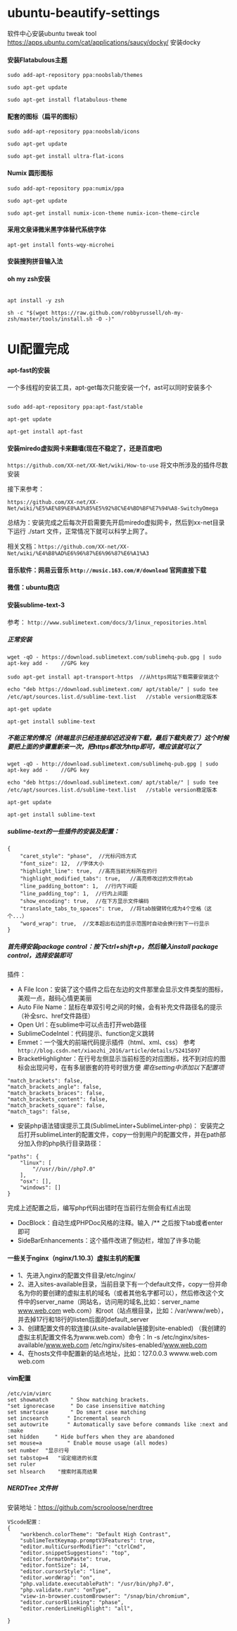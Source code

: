 # ubuntu-beautify-settings

软件中心安装ubuntu tweak tool
https://apps.ubuntu.com/cat/applications/saucy/docky/  安装docky

#### 安装Flatabulous主题

```
sudo add-apt-repository ppa:noobslab/themes

sudo apt-get update

sudo apt-get install flatabulous-theme
```

#### 配套的图标（扁平的图标）

```
sudo add-apt-repository ppa:noobslab/icons

sudo apt-get update

sudo apt-get install ultra-flat-icons
```

#### Numix 圆形图标
```
sudo add-apt-repository ppa:numix/ppa

sudo apt-get update

sudo apt-get install numix-icon-theme numix-icon-theme-circle
```

#### 采用文泉译微米黑字体替代系统字体

```
apt-get install fonts-wqy-microhei
```

#### 安装搜狗拼音输入法

#### oh my zsh安装

```

apt install -y zsh

sh -c "$(wget https://raw.github.com/robbyrussell/oh-my-zsh/master/tools/install.sh -O -)"
```

UI配置完成
====

#### apt-fast的安装
一个多线程的安装工具，apt-get每次只能安装一个f，ast可以同时安装多个

```

sudo add-apt-repository ppa:apt-fast/stable

apt-get update

apt-get install apt-fast
```

#### 安装miredo虚拟网卡来翻墙(现在不稳定了，还是百度吧)

`https://github.com/XX-net/XX-Net/wiki/How-to-use`  将文中所涉及的插件尽数安装

接下来参考：

`https://github.com/XX-net/XX-Net/wiki/%E5%AE%89%E8%A3%85%E5%92%8C%E4%BD%BF%E7%94%A8-SwitchyOmega`

总结为：安装完成之后每次开启需要先开启miredo虚拟网卡，然后到xx-net目录下运行 ./start 文件，正常情况下就可以科学上网了。

相关文档：`https://github.com/XX-net/XX-Net/wiki/%E4%B8%AD%E6%96%87%E6%96%87%E6%A1%A3`

#### 音乐软件：网易云音乐 `http://music.163.com/#/download`  官网直接下载

#### 微信：ubuntu商店

#### 安装sublime-text-3

参考： `http://www.sublimetext.com/docs/3/linux_repositories.html`

##### 正常安装

```
wget -qO - https://download.sublimetext.com/sublimehq-pub.gpg | sudo apt-key add -    //GPG key

sudo apt-get install apt-transport-https  //从https网站下载需要安装这个

echo "deb https://download.sublimetext.com/ apt/stable/" | sudo tee /etc/apt/sources.list.d/sublime-text.list   //stable version稳定版本

apt-get update

apt-get install sublime-text
```

##### 不能正常的情况（终端显示已经连接却迟迟没有下载，最后下载失败了）这个时候要把上面的步骤重新来一次，把https都改为http即可，嗯应该就可以了

```
wget -qO - http://download.sublimetext.com/sublimehq-pub.gpg | sudo apt-key add -    //GPG key

echo "deb https://download.sublimetext.com/ apt/stable/" | sudo tee /etc/apt/sources.list.d/sublime-text.list   //stable version稳定版本

apt-get update

apt-get install sublime-text
```

##### sublime-text的一些插件的安装及配置：

```
{
    "caret_style": "phase",  //光标闪烁方式
    "font_size": 12,  //字体大小
    "highlight_line": true,  //高亮当前光标所在的行
    "highlight_modified_tabs": true,   //高亮修改过的文件的tab
    "line_padding_bottom": 1,  //行内下间距
    "line_padding_top": 1,  //行内上间距
    "show_encoding": true,  //在下方显示文件编码
    "translate_tabs_to_spaces": true,  //将tab按键转化成为4个空格（这个...）
    "word_wrap": true,  //文本超出右边的显示范围时自动会换行到下一行显示
}
```

##### 首先得安装package control：按下ctrl+shift+p，然后输入install package control，选择安装即可
插件：
- A File Icon：安装了这个插件之后在左边的文件那里会显示文件类型的图标，美观一点，敲码心情更美丽
- Auto File Name：鼠标在单双引号之间的时候，会有补充文件路径名的提示 （补全src、href文件路径）
- Open Url：在sublime中可以点击打开web路径
- SublimeCodeIntel：代码提示、function定义跳转
- Emmet：一个强大的前端代码提示插件（html、xml、css）  参考 `http://blog.csdn.net/xiaozhi_2016/article/details/52415897`
- BracketHighlighter：在行号左侧显示当前标签的对应图标，找不到对应的图标会出现问号，在有多层嵌套的符号时很方便
*需在setting中添加以下配置项*

```
"match_brackets": false,
"match_brackets_angle": false,
"match_brackets_braces": false,
"match_brackets_content": false,
"match_brackets_square": false,
"match_tags": false,
```

- 安装php语法错误提示工具(SublimeLinter+SublimeLinter-php)：
安装完之后打开sublimeLinter的配置文件，copy一份到用户的配置文件，并在path部分加入你的php执行目录路径：

```
"paths": {
    "linux": [
        "//usr//bin//php7.0"
    ],
    "osx": [],
    "windows": []
}
```
完成上述配置之后，编写php代码出错时在当前行左侧会有红点出现
- DocBlock：自动生成PHPDoc风格的注释。输入  /**   之后按下tab或者enter即可
- SideBarEnhancements：这个插件改进了侧边栏，增加了许多功能


#### 一些关于nginx（nginx/1.10.3）虚拟主机的配置
- 1、先进入nginx的配置文件目录/etc/nginx/
- 2、进入sites-available目录，当前目录下有一个default文件，copy一份并命名为你的要创建的虚拟主机的域名（或者其他名字都可以），然后修改这个文件中的server_name（网站名，访问用的域名,比如：server_name www.web.com web.com）和root（站点根目录，比如：/var/www/web），并去掉17行和18行的listen后面的default_server
- 3、创建配置文件的软连接(从site-available链接到site-enabled)  （我创建的虚拟主机配置文件名为www.web.com）命令：ln -s /etc/nginx/sites-available/www.web.com /etc/nginx/sites-enabled/www.web.com
- 4、在hosts文件中配置新的站点地址，比如：127.0.0.3 wwww.web.com web.com

#### vim配置

```
/etc/vim/vimrc
set showmatch       " Show matching brackets.
"set ignorecase     " Do case insensitive matching
set smartcase       " Do smart case matching
set incsearch      " Incremental search
set autowrite      " Automatically save before commands like :next and :make
set hidden     " Hide buffers when they are abandoned
set mouse=a        " Enable mouse usage (all modes)
set number	"显示行号
set tabstop=4   "设定缩进的长度  
set ruler
set hlsearch    "搜索时高亮结果
```

##### NERDTree 文件树

安装地址：https://github.com/scrooloose/nerdtree

```
VScode配置：
{
    "workbench.colorTheme": "Default High Contrast",
    "sublimeTextKeymap.promptV3Features": true,
    "editor.multiCursorModifier": "ctrlCmd",
    "editor.snippetSuggestions": "top",
    "editor.formatOnPaste": true,
    "editor.fontSize": 14,    
    "editor.cursorStyle": "line",
    "editor.wordWrap": "on",
    "php.validate.executablePath": "/usr/bin/php7.0",
    "php.validate.run": "onType",
    "view-in-browser.customBrowser": "/snap/bin/chromium",
    "editor.cursorBlinking": "phase",
    "editor.renderLineHighlight": "all",
    
}
```

